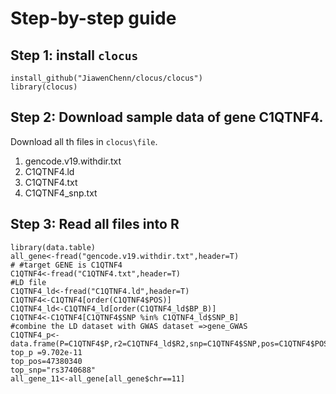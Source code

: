 # Step-by-step guide

## Step 1: install ```clocus```
```
install_github("JiawenChenn/clocus/clocus")
library(clocus)
```
## Step 2: Download sample data of gene C1QTNF4.
Download all th files in ``clocus\file``.
1. gencode.v19.withdir.txt
2. C1QTNF4.ld
3. C1QTNF4.txt
4. C1QTNF4_snp.txt

## Step 3: Read all files into R

```
library(data.table)
all_gene<-fread("gencode.v19.withdir.txt",header=T)
# #target GENE is C1QTNF4
C1QTNF4<-fread("C1QTNF4.txt",header=T)
#LD file
C1QTNF4_ld<-fread("C1QTNF4.ld",header=T)
C1QTNF4<-C1QTNF4[order(C1QTNF4$POS)]
C1QTNF4_ld<-C1QTNF4_ld[order(C1QTNF4_ld$BP_B)]
C1QTNF4<-C1QTNF4[C1QTNF4$SNP %in% C1QTNF4_ld$SNP_B]
#combine the LD dataset with GWAS dataset =>gene_GWAS
C1QTNF4_p<-data.frame(P=C1QTNF4$P,r2=C1QTNF4_ld$R2,snp=C1QTNF4$SNP,pos=C1QTNF4$POS)
top_p =9.702e-11
top_pos=47380340
top_snp="rs3740688"
all_gene_11<-all_gene[all_gene$chr==11]
```


